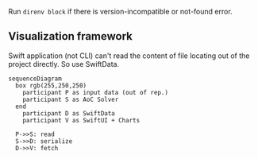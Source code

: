 Run `direnv block` if there is version-incompatible or not-found error.

## Visualization framework

Swift application (not CLI) can't read the content of file locating out of the project directly. So use SwiftData.

```mermaid
sequenceDiagram
  box rgb(255,250,250)
    participant P as input data (out of rep.)
    participant S as AoC Solver
  end
    participant D as SwiftData
    participant V as SwiftUI + Charts

  P->>S: read
  S->>D: serialize
  D->>V: fetch

```
